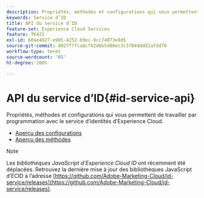 ```yaml
---
description: Propriétés, méthodes et configurations qui vous permettent de travailler par programmation avec le service d’identités d’Experience Cloud.
keywords: Service d’ID
title: API du service d’ID
feature-set: Experience Cloud Services
feature: TK421
exl-id: 60ae4927-e905-4252-b9ec-9cc74073e8d5
source-git-commit: d027f7fca8cf62d6b5d80ec3c37049ddd1afdd70
workflow-type: tm+mt
source-wordcount: '65'
ht-degree: 100%

---
```


# API du service d’ID{#id-service-api}

Propriétés, méthodes et configurations qui vous permettent de travailler par programmation avec le service d’identités d’Experience Cloud.

* [Aperçu des configurations](function-vars/function-vars.md)
* [Aperçu des méthodes](get-set/get-set.md)

>[!NOTE]
>
>Les *bibliothèques JavaScript d’Experience Cloud ID* ont récemment été déplacées. Retrouvez la dernière mise à jour des bibliothèques JavaScript d’ECID à l’adresse [https://github.com/Adobe-Marketing-Cloud/id-service/releases](https://github.com/Adobe-Marketing-Cloud/id-service/releases).
